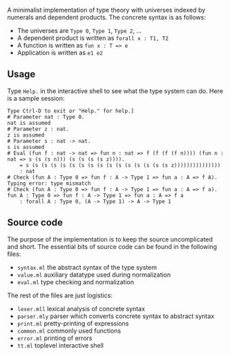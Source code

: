 A minimalist implementation of type theory with universes indexed by numerals and
dependent products. The concrete syntax is as follows:

* The universes are `Type 0`, `Type 1`, `Type 2`, ...
* A dependent product is written as `forall x : T1, T2`
* A function is written as `fun x : T => e`
* Application is written as `e1 e2`

## Usage

Type `Help.` in the interactive shell to see what the type system can do. Here is a sample
session:

    Type Ctrl-D to exit or "Help." for help.]
    # Parameter nat : Type 0.
    nat is assumed
    # Parameter z : nat.
    z is assumed
    # Parameter s : nat -> nat.
    s is assumed
    # Eval (fun f : nat -> nat => fun n : nat => f (f (f (f n)))) (fun n : nat => s (s (s n))) (s (s (s (s z)))).
        = s (s (s (s (s (s (s (s (s (s (s (s (s (s (s (s z)))))))))))))))
        : nat
    # Check (fun A : Type 0 => fun f : A -> Type 1 => fun a : A => f A).
    Typing error: type mismatch
    # Check (fun A : Type 0 => fun f : A -> Type 1 => fun a : A => f a).
    fun A : Type 0 => fun f : A -> Type 1 => fun a : A => f a
        : forall A : Type 0, (A -> Type 1) -> A -> Type 1


## Source code

The purpose of the implementation is to keep the source uncomplicated and short. The
essential bits of source code can be found in the following files:

* `syntax.ml` the abstract syntax of the type system
* `value.ml` auxiliary datatype used during normalization
* `eval.ml` type checking and normalization

The rest of the files are just logistics:

* `lexer.mll` lexical analysis of concrete syntax
* `parser.mly` parser which converts concrete syntax to abstract syntax
* `print.ml` pretty-printing of expressions
* `common.ml` commonly used functions
* `error.ml` printing of errors
* `tt.ml` toplevel interactive shell
